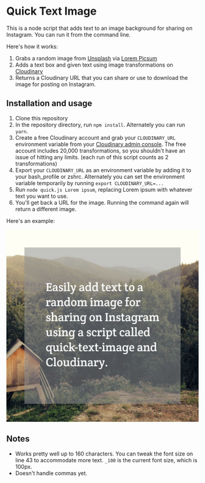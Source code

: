 # Quick Text Image

This is a node script that adds text to an image background for sharing on Instagram. You can run it from the command line.

Here's how it works:

1. Grabs a random image from [Unsplash](https://unsplash.com) via [Lorem Picsum](https://picsum.photos)
2. Adds a text box and given text using image transformations on [Cloudinary](https://cloudinary.com)
3. Returns a Cloudinary URL that you can share or use to download the image for posting on Instagram.

## Installation and usage

1. Clone this repository
1. In the repository directory, run `npm install`. Alternately you can run `yarn`.
1. Create a free Cloudinary account and grab your `CLOUDINARY_URL` environment variable from your [Cloudinary admin console](https://cloudinary.com/console). The free account includes 20,000 transformations, so you shouldn't have an issue of hitting any limits. (each run of this script counts as 2 transformations)
1. Export your `CLOUDINARY_URL` as an environment variable by adding it to your bash_profile or zshrc. Alternately you can set the environment variable temporarily by running `export CLOUDINARY_URL=...`
1. Run `node quick.js Lorem ipsum`, replacing Lorem ipsum with whatever text you want to use.
1. You'll get back a URL for the image. Running the command again will return a different image.

Here's an example:

![](example.jpeg)

## Notes

* Works pretty well up to 160 characters. You can tweak the font size on line 43 to accommodate more text. `_100` is the current font size, which is 100px.
* Doesn't handle commas yet.
